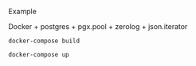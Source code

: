 Example

Docker + postgres + pgx.pool + zerolog + json.iterator 

```docker-compose build```

```docker-compose up```